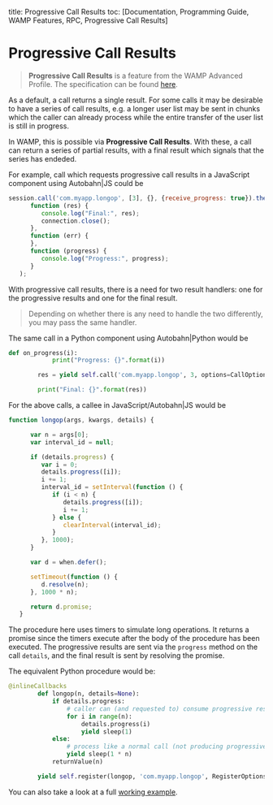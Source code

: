 title: Progressive Call Results
toc: [Documentation, Programming Guide, WAMP Features, RPC, Progressive Call Results]

# Progressive Call Results

> **Progressive Call Results** is a feature from the WAMP Advanced Profile. The specification can be found [here](https://github.com/tavendo/WAMP/blob/master/spec/advanced/progressive-call-results.md).

As a default, a call returns a single result. For some calls it may be desirable to have a series of call results, e.g. a longer user list may be sent in chunks which the caller can already process while the entire transfer of the user list is still in progress.

In WAMP, this is possible via **Progressive Call Results**. With these, a call can return a series of partial results, with a final result which signals that the series has endeded.

For example, call which requests progressive call results in a JavaScript component using Autobahn|JS could be

```javascript
session.call('com.myapp.longop', [3], {}, {receive_progress: true}).then(
      function (res) {
         console.log("Final:", res);
         connection.close();
      },
      function (err) {
      },
      function (progress) {
         console.log("Progress:", progress);
      }
   );
```

With progressive call results, there is a need for two result handlers: one for the progressive results and one for the final result.

> Depending on whether there is any need to handle the two differently, you may pass the same handler.

The same call in a Python component using Autobahn|Python would be

```python
def on_progress(i):
            print("Progress: {}".format(i))

        res = yield self.call('com.myapp.longop', 3, options=CallOptions(onProgress=on_progress))

        print("Final: {}".format(res))
```

For the above calls, a callee in JavaScript/Autobahn|JS would be


```javascript
function longop(args, kwargs, details) {

      var n = args[0];
      var interval_id = null;

      if (details.progress) {
         var i = 0;
         details.progress([i]);
         i += 1;
         interval_id = setInterval(function () {
            if (i < n) {
               details.progress([i]);
               i += 1;
            } else {
               clearInterval(interval_id);
            }
         }, 1000);
      }

      var d = when.defer();

      setTimeout(function () {
         d.resolve(n);
      }, 1000 * n);

      return d.promise;
   }
```

The procedure here uses timers to simulate long operations. It returns a promise since the timers execute after the body of the procedure has been executed. The progressive results are sent via the `progress` method on the call `details`, and the final result is sent by resolving the promise.

The equivalent Python procedure would be:


```python
@inlineCallbacks
        def longop(n, details=None):
            if details.progress:
                # caller can (and requested to) consume progressive results
                for i in range(n):
                    details.progress(i)
                    yield sleep(1)
            else:
                # process like a normal call (not producing progressive results)
                yield sleep(1 * n)
            returnValue(n)

        yield self.register(longop, 'com.myapp.longop', RegisterOptions(details_arg='details'))
```

You can also take a look at a full [working example](https://github.com/tavendo/AutobahnPython/tree/master/examples/twisted/wamp/basic/rpc/progress).